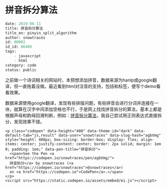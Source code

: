 # 拼音拆分算法

```meta
date: 2019-06-11
title: 拼音拆分算法
title_en: pinyin_split_algorithm
author: snowtraces
id: 00002
id_id: 66486
tags:
    - javascript
	- html
category: code
status: public
```
之前做一个诗词相关的网站时，本预想添加拼音，数据来源为hanlp或google翻译，但一直拖着没做。最近看到html对注音的支持，包括和标签，便写个demo看看效果。

数据来源使用google翻译，发现有些排版问题，有些拼音会进行分词并连接在一块，就算在汉字中间添加空格也不行，于是网上找找拼音拆分的算法，基本上都是根据声母和韵母回溯判断，例如：[拼音拆分算法](https://my.oschina.net/u/2541538/blog/610747)，我自己尝试用正则表达式直接拆分，发现效果不错。

```exec
<p class="codepen" data-height="408" data-theme-id="dark" data-default-tab="js,result" data-user="snowtraces" data-slug-hash="agbVmg" style="height: 408px; box-sizing: border-box; display: flex; align-items: center; justify-content: center; border: 2px solid; margin: 1em 0; padding: 1em;" data-pen-title="拼音拆分">
  <span>See the Pen <a href="https://codepen.io/snowtraces/pen/agbVmg/">
  拼音拆分</a> by snowtraces (<a href="https://codepen.io/snowtraces">@snowtraces</a>)
  on <a href="https://codepen.io">CodePen</a>.</span>
</p>
<script src="https://static.codepen.io/assets/embed/ei.js"></script>
```